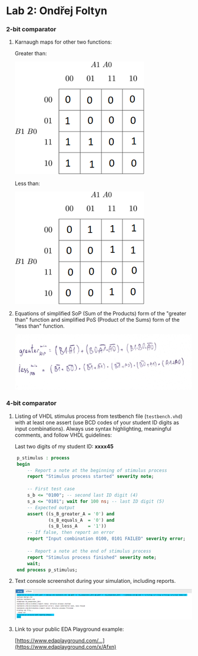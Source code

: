 # Lab 2: Ondřej Foltyn

### 2-bit comparator

1. Karnaugh maps for other two functions:

   Greater than:

   ![K-maps](https://github.com/OndraFoltyn/digital-electronics-1/blob/main/labs/02-logic/images/b_vetsi_nez_A.png)

   Less than:

   ![K-maps](https://github.com/OndraFoltyn/digital-electronics-1/blob/main/labs/02-logic/images/b_menis_nez_A.png)

2. Equations of simplified SoP (Sum of the Products) form of the "greater than" function and simplified PoS (Product of the Sums) form of the "less than" function.

   ![Logic functions](https://github.com/OndraFoltyn/digital-electronics-1/blob/main/labs/02-logic/images/sop_pos.png)

### 4-bit comparator

1. Listing of VHDL stimulus process from testbench file (`testbench.vhd`) with at least one assert (use BCD codes of your student ID digits as input combinations). Always use syntax highlighting, meaningful comments, and follow VHDL guidelines:

   Last two digits of my student ID: **xxxx45**

```vhdl
    p_stimulus : process
    begin
        -- Report a note at the beginning of stimulus process
        report "Stimulus process started" severity note;

        -- First test case
        s_b <= "0100"; -- second last ID digit (4)
        s_a <= "0101"; wait for 100 ns; -- last ID digit (5)
        -- Expected output
        assert ((s_B_greater_A = '0') and
                (s_B_equals_A  = '0') and
                (s_B_less_A    = '1'))
        -- If false, then report an error
        report "Input combination 0100, 0101 FAILED" severity error;

        -- Report a note at the end of stimulus process
        report "Stimulus process finished" severity note;
        wait;
    end process p_stimulus;
```

2. Text console screenshot during your simulation, including reports.

   ![Console](https://github.com/OndraFoltyn/digital-electronics-1/blob/main/labs/02-logic/images/console_scrnshot2.png)

3. Link to your public EDA Playground example:

   [https://www.edaplayground.com/...](https://www.edaplayground.com/x/Afxn)
